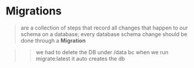 # Migrations
> are a collection of steps that record all changes that happen to our schema on a database;
> every database schema change should be done through a **Migration**

>> we had to delete the DB under /data bc when we run migrate:latest it auto creates the db